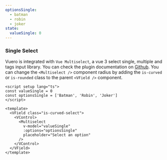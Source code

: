 ```yaml
---
optionsSingle:
  - batman
  - robin
  - joker
state:
  valueSingle: 0
---
```


### Single Select

Vuero is integrated with `Vue Multiselect`, a vue 3 select single, multiple and
tags input library. You can check the plugin documentation on
[Github](https://github.com/vueform/multiselect). You can change the
`<Multiselect />` component radius by adding the `is-curved` or `is-rounded`
class to the parent `<VField />` component.

<!--code-->

```vue
<script setup lang="ts">
const valueSingle = 0
const optionsSingle = ['Batman', 'Robin', 'Joker']
</script>

<template>
  <VField class="is-curved-select">
    <VControl>
      <Multiselect
        v-model="valueSingle"
        :options="optionsSingle"
        placeholder="Select an option"
      />
    </VControl>
  </VField>
</template>
```

<!--/code-->

<!--example-->

<div class="columns">
  <div class="column is-4">
    <VField>
      <VControl>
        <Multiselect
          v-model="frontmatter.state.valueSingle"
          :options="frontmatter.optionsSingle"
          placeholder="Select an option"
        />
      </VControl>
    </VField>
  </div>
  <div class="column is-4">
    <VField class="is-curved-select">
      <VControl>
        <Multiselect
          v-model="frontmatter.state.valueSingle"
          :options="frontmatter.optionsSingle"
          placeholder="Select an option"
        />
      </VControl>
    </VField>
  </div>
  <div class="column is-4">
    <VField class="is-rounded-select">
      <VControl>
        <Multiselect
          v-model="frontmatter.state.valueSingle"
          :options="frontmatter.optionsSingle"
          placeholder="Select an option"
        />
      </VControl>
    </VField>
  </div>
</div>

<!--/example-->
